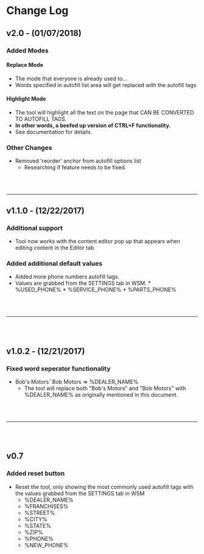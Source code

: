# Change Log

## v2.0 - **(01/07/2018)**

### Added Modes

#### Replace Mode
* The mode that everyone is already used to...
* Words specified in autofill list area will get replaced with the autofill tags

#### Highlight Mode
* The tool will highlight all the text on the page that CAN BE CONVERTED TO AUTOFILL TAGS.
* **In other words, a beefed up version of CTRL+F functionality.**
* See documentation for details.

### Other Changes
* Removed 'reorder' anchor from autofill options list
    * Researching if feature needs to be fixed.


<br><br>

---

## v1.1.0 - **(12/22/2017)**

### Additional support
* Tool now works with the content editor pop up that appears when editing content in the Editor tab

### Added additional default values
* Added more phone numbers autofill tags.
* Values are grabbed from the SETTINGS tab in WSM.
        * %USED_PHONE%
        * %SERVICE_PHONE%
        * %PARTS_PHONE%

<br><br>

---

<br><br>

## v1.0.2 - **(12/21/2017)**

### Fixed word seperator functionality
* Bob's Motors``Bob Motors => %DEALER_NAME%
    * The tool will replace both "Bob's Motors" and "Bob Motors" with %DEALER_NAME% as originally mentioned in this document.

<br><br>

---

<br><br>

## v0.7

### Added reset button
* Reset the tool, only showing the most commonly used autofill tags with the values grabbed from the SETTINGS tab in WSM
    * %DEALER_NAME%
    * %FRANCHISES%
    * %STREET%
    * %CITY%
    * %STATE%
    * %ZIP%
    * %PHONE%
    * %NEW_PHONE%
